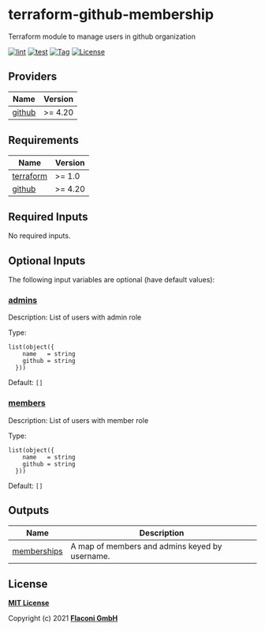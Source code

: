 # terraform-github-membership
Terraform module to manage users in github organization

[![lint](https://github.com/flaconi/terraform-github-membership/workflows/lint/badge.svg)](https://github.com/flaconi/terraform-github-membership/actions?query=workflow%3Alint)
[![test](https://github.com/flaconi/terraform-github-membership/workflows/test/badge.svg)](https://github.com/flaconi/terraform-github-membership/actions?query=workflow%3Atest)
[![Tag](https://img.shields.io/github/tag/flaconi/terraform-github-membership.svg)](https://github.com/flaconi/terraform-github-membership/releases)
[![License](https://img.shields.io/badge/license-MIT-blue.svg)](https://opensource.org/licenses/MIT)

<!-- TFDOCS_HEADER_START -->


<!-- TFDOCS_HEADER_END -->

<!-- TFDOCS_PROVIDER_START -->
## Providers

| Name | Version |
|------|---------|
| <a name="provider_github"></a> [github](#provider\_github) | >= 4.20 |

<!-- TFDOCS_PROVIDER_END -->

<!-- TFDOCS_REQUIREMENTS_START -->
## Requirements

| Name | Version |
|------|---------|
| <a name="requirement_terraform"></a> [terraform](#requirement\_terraform) | >= 1.0 |
| <a name="requirement_github"></a> [github](#requirement\_github) | >= 4.20 |

<!-- TFDOCS_REQUIREMENTS_END -->

<!-- TFDOCS_INPUTS_START -->
## Required Inputs

No required inputs.

## Optional Inputs

The following input variables are optional (have default values):

### <a name="input_admins"></a> [admins](#input\_admins)

Description: List of users with admin role

Type:

```hcl
list(object({
    name   = string
    github = string
  }))
```

Default: `[]`

### <a name="input_members"></a> [members](#input\_members)

Description: List of users with member role

Type:

```hcl
list(object({
    name   = string
    github = string
  }))
```

Default: `[]`

<!-- TFDOCS_INPUTS_END -->

<!-- TFDOCS_OUTPUTS_START -->
## Outputs

| Name | Description |
|------|-------------|
| <a name="output_memberships"></a> [memberships](#output\_memberships) | A map of members and admins keyed by username. |

<!-- TFDOCS_OUTPUTS_END -->

## License

**[MIT License](LICENSE)**

Copyright (c) 2021 **[Flaconi GmbH](https://github.com/flaconi)**
